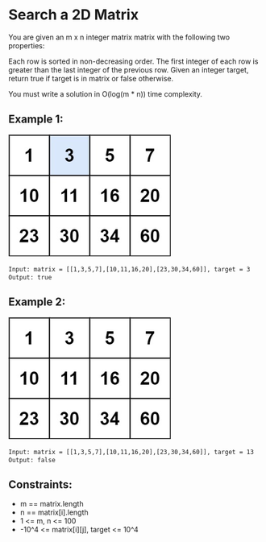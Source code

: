 # Search a 2D Matrix

You are given an m x n integer matrix matrix with the following two properties:

Each row is sorted in non-decreasing order.
The first integer of each row is greater than the last integer of the previous row.
Given an integer target, return true if target is in matrix or false otherwise.

You must write a solution in O(log(m \* n)) time complexity.

## Example 1:

![Example 1](./images/ex1.jpeg)

```
Input: matrix = [[1,3,5,7],[10,11,16,20],[23,30,34,60]], target = 3
Output: true
```

## Example 2:

![Example 2](./images/ex2.jpeg)

```
Input: matrix = [[1,3,5,7],[10,11,16,20],[23,30,34,60]], target = 13
Output: false
```

## Constraints:

- m == matrix.length
- n == matrix[i].length
- 1 <= m, n <= 100
- -10^4 <= matrix[i][j], target <= 10^4
